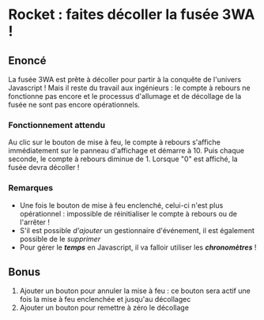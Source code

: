 # Rocket : faites décoller la fusée 3WA !
## Enoncé
La fusée 3WA est prête à décoller pour partir à la conquête de l'univers Javascript !
Mais il reste du travail aux ingénieurs : le compte à rebours ne fonctionne pas encore et le processus d'allumage et de décollage de la fusée ne sont pas encore opérationnels.
### Fonctionnement attendu
Au clic sur le bouton de mise à feu, le compte à rebours s'affiche immédiatement sur le panneau d'affichage et démarre à 10.  Puis chaque seconde, le compte à rebours diminue de 1. Lorsque "0" est affiché, la fusée devra décoller !
### Remarques

 - Une fois le bouton de mise à feu enclenché, celui-ci n'est plus opérationnel : impossible de réinitialiser le compte à rebours ou de l'arrêter ! 
 - S'il est possible *d'ajouter* un gestionnaire d'événement, il est également possible de le *supprimer*
 -  Pour gérer le ***temps*** en Javascript, il va falloir utiliser les ***chronomètres*** !

## Bonus
 1. Ajouter un bouton pour annuler la mise à feu : ce bouton sera actif une fois la mise à feu enclenchée et jusqu'au décollagec
 2. Ajouter un bouton pour remettre à zéro le décollage
